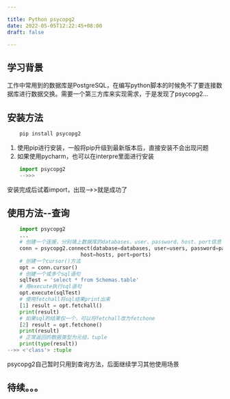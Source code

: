 ```yaml
---

title: Python psycopg2
date: 2022-05-05T12:22:45+08:00
draft: false

---
```

## **学习背景**
工作中常用到的数据库是PostgreSQL，在编写python脚本的时候免不了要连接数据库进行数据交换。需要一个第三方库来实现需求，于是发现了psycopg2...

## **安装方法**
```python
    pip install psycopg2
```
1. 使用pip进行安装，一般将pip升级到最新版本后，直接安装不会出现问题
2. 如果使用pycharm，也可以在interpre里面进行安装

```python
    import psycopg2
    -->>>
```
安装完成后试着import，出现-->>就是成功了

## **使用方法--查询**
```python
    import psycopg2
    ...
    # 创建一个连接，分别填上数据库的databases、user、password、host、port信息
    conn = psycopg2.connect(database=databases, user=users, password=passwords,
                        host=hosts, port=ports)
    # 创建一个cursor()方法
    opt = conn.cursor()
    # 创建一个或多个sql语句
    sqlTest = 'select * from Schemas.table'
    # 用execute执行sql语句
    opt.execute(sqlTest)
    # 使用fetchall将sql结果print出来
    [1] result = opt.fetchall()
    print(result)
    # 如果sql的结果仅一个，可以将fetchall改为fetchone
    [2] result = opt.fetchone()
    print(result)
    # 正常返回的数据类型为元组，tuple
    print(type(result))
-->> <'class'> :tuple
```
psycopg2自己暂时只用到查询方法，后面继续学习其他使用场景

## **待续。。。**